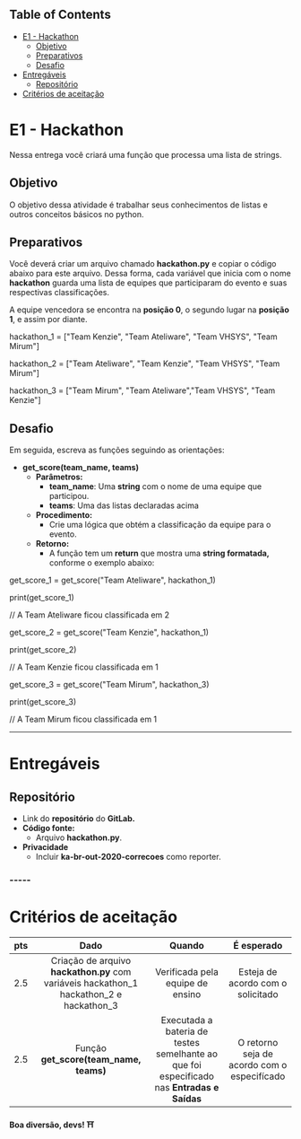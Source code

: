 ﻿## **Table of Contents**
- [E1 - Hackathon](https://npepa32v9l.execute-api.us-east-1.amazonaws.com/v2/?project_id=19989138&filename=python/outubro-20/1a_e_01_hackathon.html&ref=master#mcetoc_1f3biil3d5) 
  - [Objetivo](https://npepa32v9l.execute-api.us-east-1.amazonaws.com/v2/?project_id=19989138&filename=python/outubro-20/1a_e_01_hackathon.html&ref=master#mcetoc_1f33pqfa47)
  - [Preparativos](https://npepa32v9l.execute-api.us-east-1.amazonaws.com/v2/?project_id=19989138&filename=python/outubro-20/1a_e_01_hackathon.html&ref=master#mcetoc_1f33pqfa48)
  - [Desafio](https://npepa32v9l.execute-api.us-east-1.amazonaws.com/v2/?project_id=19989138&filename=python/outubro-20/1a_e_01_hackathon.html&ref=master#mcetoc_1f33pqfa49)
- [Entregáveis](https://npepa32v9l.execute-api.us-east-1.amazonaws.com/v2/?project_id=19989138&filename=python/outubro-20/1a_e_01_hackathon.html&ref=master#mcetoc_1egvoav555j) 
  - [Repositório](https://npepa32v9l.execute-api.us-east-1.amazonaws.com/v2/?project_id=19989138&filename=python/outubro-20/1a_e_01_hackathon.html&ref=master#mcetoc_1egvrpv6k1l4)
- [Critérios de aceitação](https://npepa32v9l.execute-api.us-east-1.amazonaws.com/v2/?project_id=19989138&filename=python/outubro-20/1a_e_01_hackathon.html&ref=master#mcetoc_1eh146n6m3)
# **E1 - Hackathon**
Nessa entrega você criará uma função que processa uma lista de strings.
## **Objetivo**
O objetivo dessa atividade é trabalhar seus conhecimentos de listas e outros conceitos básicos no python. 
## **Preparativos**
Você deverá criar um arquivo chamado **hackathon.py** e copiar o código abaixo para este arquivo. Dessa forma, cada variável que inicia com o nome **hackathon** guarda uma lista de equipes que participaram do evento e suas respectivas classificações.

A equipe vencedora se encontra na **posição 0**, o segundo lugar na **posição 1**, e assim por diante.

hackathon\_1 = ["Team Kenzie", "Team Ateliware", "Team VHSYS", "Team Mirum"]

hackathon\_2 = ["Team Ateliware", "Team Kenzie", "Team VHSYS", "Team Mirum"]

hackathon\_3 = ["Team Mirum", "Team Ateliware","Team VHSYS", "Team Kenzie"]
## **Desafio**
Em seguida, escreva as funções seguindo as orientações:

- **get\_score(team\_name, teams)**
  - **Parâmetros:** 
    - **team\_name**: Uma **string** com o nome de uma equipe que participou.
    - **teams**: Uma das listas declaradas acima
  - **Procedimento:**  
    - Crie uma lógica que obtém a classificação da equipe para o evento.
  - **Retorno:** 
    - A função tem um **return** que mostra uma **string formatada,** conforme o exemplo abaixo:

get\_score\_1 = get\_score("Team Ateliware", hackathon\_1)

print(get\_score\_1)

// A Team Ateliware ficou classificada em 2

get\_score\_2 = get\_score("Team Kenzie", hackathon\_1)

print(get\_score\_2)

// A Team Kenzie ficou classificada em 1

get\_score\_3 = get\_score("Team Mirum", hackathon\_3)

print(get\_score\_3)

// A Team Mirum ficou classificada em 1

-----
# **Entregáveis**
## **Repositório**
- Link do **repositório** do **GitLab.**
- **Código fonte:** 
  - Arquivo **hackathon.py**.
- **Privacidade** 
  - Incluir **ka-br-out-2020-correcoes** como reporter.
### -----
# **Critérios de aceitação**

|**pts**|**Dado**|**Quando**|**É esperado**|
| :-: | :-: | :-: | :-: |
|2.5|Criação de arquivo **hackathon.py** com variáveis hackathon\_1 hackathon\_2 e hackathon\_3|Verificada pela equipe de ensino|Esteja de acordo com o solicitado|
|2.5|Função **get\_score(team\_name, teams)**|Executada a bateria de testes semelhante ao que foi especificado nas **Entradas e Saídas**|O retorno seja de acordo com o especifícado|


**Boa diversão, devs! ⛩**








